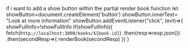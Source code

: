 if i want to add a show button within the partial render book function
 let showButton=document.createElement('button')
    showButton.innerText= "Look at more information"
    showButton.addEventListener("click", (evt)=>{
        showFullInfo=!showFullInfo
        if(showFullInfo){
        fetch(`http://localhost:3000/books/${book.id}`)
        .then(resp=>resp.json())
        .then(secondResp=>{
            renderBook(secondResp)
        })
    }